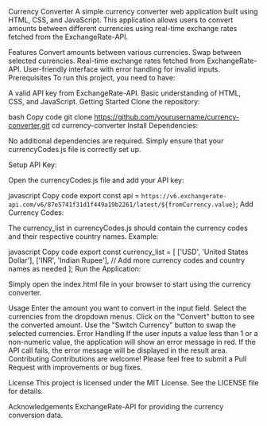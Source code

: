 
Currency Converter
A simple currency converter web application built using HTML, CSS, and JavaScript. This application allows users to convert amounts between different currencies using real-time exchange rates fetched from the ExchangeRate-API.

Features
Convert amounts between various currencies.
Swap between selected currencies.
Real-time exchange rates fetched from ExchangeRate-API.
User-friendly interface with error handling for invalid inputs.
Prerequisites
To run this project, you need to have:

A valid API key from ExchangeRate-API.
Basic understanding of HTML, CSS, and JavaScript.
Getting Started
Clone the repository:

bash
Copy code
git clone https://github.com/yourusername/currency-converter.git
cd currency-converter
Install Dependencies:

No additional dependencies are required. Simply ensure that your currencyCodes.js file is correctly set up.

Setup API Key:

Open the currencyCodes.js file and add your API key:

javascript
Copy code
export const api = `https://v6.exchangerate-api.com/v6/87e5741f31d1f449a19b2261/latest/${fromCurrency.value}`;
Add Currency Codes:

The currency_list in currencyCodes.js should contain the currency codes and their respective country names. Example:

javascript
Copy code
export const currency_list = [
    ['USD', 'United States Dollar'],
    ['INR', 'Indian Rupee'],
    // Add more currency codes and country names as needed
];
Run the Application:

Simply open the index.html file in your browser to start using the currency converter.

Usage
Enter the amount you want to convert in the input field.
Select the currencies from the dropdown menus.
Click on the "Convert" button to see the converted amount.
Use the "Switch Currency" button to swap the selected currencies.
Error Handling
If the user inputs a value less than 1 or a non-numeric value, the application will show an error message in red.
If the API call fails, the error message will be displayed in the result area.
Contributing
Contributions are welcome! Please feel free to submit a Pull Request with improvements or bug fixes.

License
This project is licensed under the MIT License. See the LICENSE file for details.

Acknowledgements
ExchangeRate-API for providing the currency conversion data.
